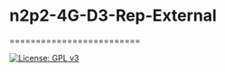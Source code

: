# n2p2-4G-D3-Rep-External
=========================

[![License: GPL v3](https://img.shields.io/badge/License-GPLv3-blue.svg)](https://www.gnu.org/licenses/gpl-3.0)
